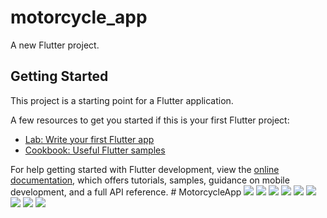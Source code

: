 # motorcycle_app

A new Flutter project.

## Getting Started

This project is a starting point for a Flutter application.

A few resources to get you started if this is your first Flutter project:

- [Lab: Write your first Flutter app](https://docs.flutter.dev/get-started/codelab)
- [Cookbook: Useful Flutter samples](https://docs.flutter.dev/cookbook)

For help getting started with Flutter development, view the
[online documentation](https://docs.flutter.dev/), which offers tutorials,
samples, guidance on mobile development, and a full API reference.
#   M o t o r c y c l e A p p 
 
 <img src="images/iphone-mockup-002.png" />
<img src="images/iphone-mockup-003 (2).png" />
<img src="images/iphone-mockup-003 (3).png" />
<img src="images/iphone-mockup-003 (4).png" />
<img src="images/iphone-mockup-003 (5).png" />
<img src="images/iphone-mockup-003 (6).png" />
<img src="images/iphone-mockup-003.png" />
<img src="images/iphone-mockup-004 (1).png" />
<img src="images/iphone-mockup-004 .png" />





